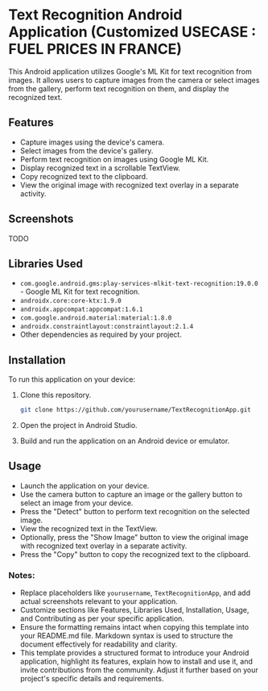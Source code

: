 # Text Recognition Android Application (Customized USECASE : FUEL PRICES IN FRANCE)

This Android application utilizes Google's ML Kit for text recognition from images. It allows users to capture images from the camera or select images from the gallery, perform text recognition on them, and display the recognized text.

## Features

- Capture images using the device's camera.
- Select images from the device's gallery.
- Perform text recognition on images using Google ML Kit.
- Display recognized text in a scrollable TextView.
- Copy recognized text to the clipboard.
- View the original image with recognized text overlay in a separate activity.

## Screenshots

 TODO

## Libraries Used

- `com.google.android.gms:play-services-mlkit-text-recognition:19.0.0` - Google ML Kit for text recognition.
- `androidx.core:core-ktx:1.9.0`
- `androidx.appcompat:appcompat:1.6.1`
- `com.google.android.material:material:1.8.0`
- `androidx.constraintlayout:constraintlayout:2.1.4`
- Other dependencies as required by your project.

## Installation

To run this application on your device:

1. Clone this repository.
   ```bash
   git clone https://github.com/yourusername/TextRecognitionApp.git
2. Open the project in Android Studio.

3. Build and run the application on an Android device or emulator.

## Usage 

- Launch the application on your device.
- Use the camera button to capture an image or the gallery button to select an image from your device.
- Press the "Detect" button to perform text recognition on the selected image.
- View the recognized text in the TextView.
- Optionally, press the "Show Image" button to view the original image with recognized text overlay in a separate activity.
- Press the "Copy" button to copy the recognized text to the clipboard.


### Notes:
- Replace placeholders like `yourusername`, `TextRecognitionApp`, and add actual screenshots relevant to your application.
- Customize sections like Features, Libraries Used, Installation, Usage, and Contributing as per your specific application.
- Ensure the formatting remains intact when copying this template into your README.md file. Markdown syntax is used to structure the document effectively for readability and clarity.
- This template provides a structured format to introduce your Android application, highlight its features, explain how to install and use it, and invite contributions from the community. Adjust it further based on your project's specific details and requirements.


